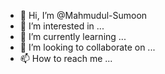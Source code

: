 - 👋 Hi, I’m @Mahmudul-Sumoon
- 👀 I’m interested in ...
- 🌱 I’m currently learning ...
- 💞️ I’m looking to collaborate on ...
- 📫 How to reach me ...

<!---
Mahmudul-Sumoon/Mahmudul-Sumoon is a ✨ special ✨ repository because its `README.md` (this file) appears on your GitHub profile.
You can click the Preview link to take a look at your changes.
--->
